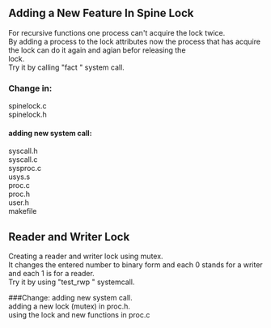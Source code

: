 

## Adding a New Feature In Spine Lock
For recursive functions one process can't acquire the lock twice.\
By adding a process to the lock attributes now the process that has acquire the lock can do it again and agian befor releasing the   
lock.\
Try it by calling "fact <number>" system call.

### Change in:
spinelock.c\
spinelock.h
#### adding new system call:
syscall.h\
syscall.c\
sysproc.c\
usys.s\
proc.c\
proc.h\
user.h\
makefile
  
 
## Reader and Writer Lock
Creating a reader and writer lock using mutex.\
It changes the entered number to binary form and each 0 stands for a writer and each 1 is for a reader.\
Try it by using "test_rwp <number in decimal>" systemcall.

###Change:
adding new system call.\
adding a new lock (mutex) in proc.h.\
using the lock and new functions in proc.c
  

